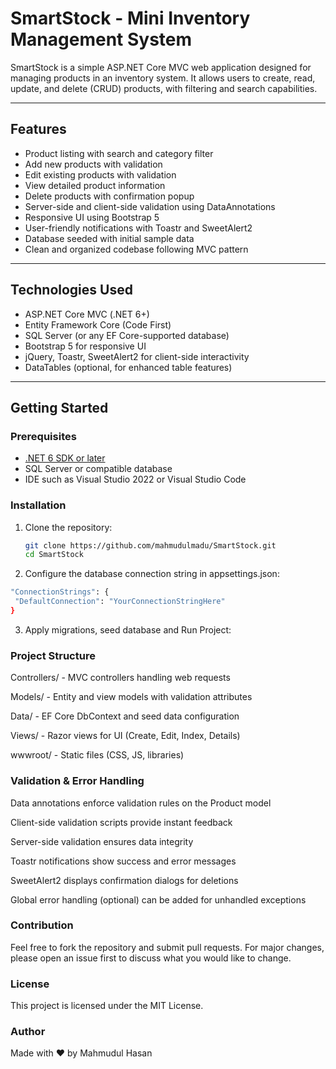 # SmartStock - Mini Inventory Management System

SmartStock is a simple ASP.NET Core MVC web application designed for managing products in an inventory system. It allows users to create, read, update, and delete (CRUD) products, with filtering and search capabilities.

---

## Features

- Product listing with search and category filter
- Add new products with validation
- Edit existing products with validation
- View detailed product information
- Delete products with confirmation popup
- Server-side and client-side validation using DataAnnotations
- Responsive UI using Bootstrap 5
- User-friendly notifications with Toastr and SweetAlert2
- Database seeded with initial sample data
- Clean and organized codebase following MVC pattern

---

## Technologies Used

- ASP.NET Core MVC (.NET 6+)
- Entity Framework Core (Code First)
- SQL Server (or any EF Core-supported database)
- Bootstrap 5 for responsive UI
- jQuery, Toastr, SweetAlert2 for client-side interactivity
- DataTables (optional, for enhanced table features)

---

## Getting Started

### Prerequisites

- [.NET 6 SDK or later](https://dotnet.microsoft.com/download)
- SQL Server or compatible database
- IDE such as Visual Studio 2022 or Visual Studio Code

### Installation

1. Clone the repository:

   ```bash
   git clone https://github.com/mahmudulmadu/SmartStock.git
   cd SmartStock
   
2. Configure the database connection string in appsettings.json:
   
 ```bash
"ConnectionStrings": {
  "DefaultConnection": "YourConnectionStringHere"
}
```
3. Apply migrations, seed database and Run Project:

### Project Structure

Controllers/ - MVC controllers handling web requests

Models/ - Entity and view models with validation attributes

Data/ - EF Core DbContext and seed data configuration

Views/ - Razor views for UI (Create, Edit, Index, Details)

wwwroot/ - Static files (CSS, JS, libraries)

### Validation & Error Handling
Data annotations enforce validation rules on the Product model

Client-side validation scripts provide instant feedback

Server-side validation ensures data integrity

Toastr notifications show success and error messages

SweetAlert2 displays confirmation dialogs for deletions

Global error handling (optional) can be added for unhandled exceptions


### Contribution
Feel free to fork the repository and submit pull requests. For major changes, please open an issue first to discuss what you would like to change.

### License
This project is licensed under the MIT License.

### Author
Made with ❤️ by Mahmudul Hasan

